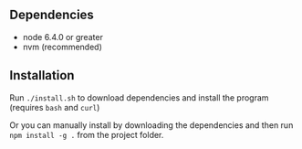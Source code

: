 ## Dependencies

- node 6.4.0 or greater
- nvm (recommended)

## Installation

Run `./install.sh` to download dependencies and install the program (requires `bash` and `curl`)

Or you can manually install by downloading the dependencies
and then run `npm install -g .` from the project folder.

